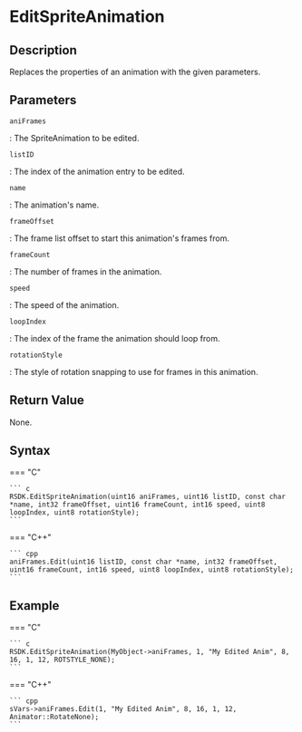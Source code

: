 # EditSpriteAnimation

## Description
Replaces the properties of an animation with the given parameters.

## Parameters
`aniFrames`

:   The SpriteAnimation to be edited.

`listID`

:   The index of the animation entry to be edited.

`name`

:   The animation's name.

`frameOffset`

:   The frame list offset to start this animation's frames from.

`frameCount`

:   The number of frames in the animation.

`speed`

:   The speed of the animation.

`loopIndex`

:   The index of the frame the animation should loop from.

`rotationStyle`

:   The style of rotation snapping to use for frames in this animation.

## Return Value
None.

## Syntax
=== "C"

	``` c
	RSDK.EditSpriteAnimation(uint16 aniFrames, uint16 listID, const char *name, int32 frameOffset, uint16 frameCount, int16 speed, uint8 loopIndex, uint8 rotationStyle);
	```

=== "C++"

	``` cpp
	aniFrames.Edit(uint16 listID, const char *name, int32 frameOffset, uint16 frameCount, int16 speed, uint8 loopIndex, uint8 rotationStyle);
	```

## Example
=== "C"

	``` c
	RSDK.EditSpriteAnimation(MyObject->aniFrames, 1, "My Edited Anim", 8, 16, 1, 12, ROTSTYLE_NONE);
	```

=== "C++"

	``` cpp
	sVars->aniFrames.Edit(1, "My Edited Anim", 8, 16, 1, 12, Animator::RotateNone);
	```
